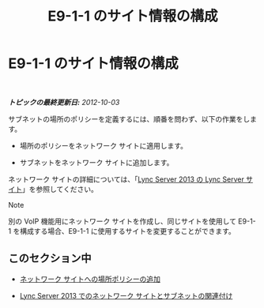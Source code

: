 ﻿---
title: E9-1-1 のサイト情報の構成
TOCTitle: E9-1-1 のサイト情報の構成
ms:assetid: 3373be5c-0a99-437d-9604-05194a96c31e
ms:mtpsurl: https://technet.microsoft.com/ja-jp/library/Gg425828(v=OCS.15)
ms:contentKeyID: 48271694
ms.date: 05/19/2016
mtps_version: v=OCS.15
ms.translationtype: HT
---

# E9-1-1 のサイト情報の構成

 

_**トピックの最終更新日:** 2012-10-03_

サブネットの場所のポリシーを定義するには、順番を問わず、以下の作業をします。

  - 場所のポリシーをネットワーク サイトに適用します。

  - サブネットをネットワーク サイトに追加します。

ネットワーク サイトの詳細については、「[Lync Server 2013 の Lync Server サイト](lync-server-2013-sites.md)」を参照してください。

> [!NOTE]
> 別の VoIP 機能用にネットワーク サイトを作成し、同じサイトを使用して E9-1-1 を構成する場合、E9-1-1 に使用するサイトを変更することができます。


## このセクション中

  - [ネットワーク サイトへの場所ポリシーの追加](lync-server-2013-add-a-location-policy-to-a-network-site.md)

  - [Lync Server 2013 でのネットワーク サイトとサブネットの関連付け](lync-server-2013-associate-a-subnet-with-a-network-site.md)

